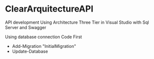 # ClearArquitectureAPI
API development Using Architecture Three Tier in Visual Studio with Sql Server and Swagger

Using database connection
Code First

- Add-Migration "InitialMigration"
- Update-Database
